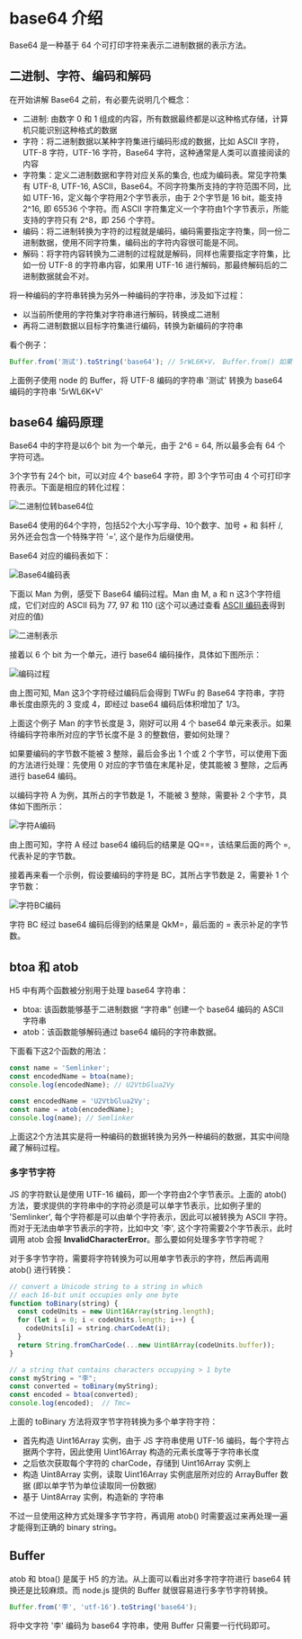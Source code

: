 base64 介绍
==================

Base64 是一种基于 64 个可打印字符来表示二进制数据的表示方法。

## 二进制、字符、编码和解码

在开始讲解 Base64 之前，有必要先说明几个概念：

+ 二进制: 由数字 0 和 1 组成的内容，所有数据最终都是以这种格式存储，计算机只能识别这种格式的数据
+ 字符：将二进制数据以某种字符集进行编码形成的数据，比如 ASCII 字符，UTF-8 字符，UTF-16 字符，Base64 字符，这种通常是人类可以直接阅读的内容
+ 字符集：定义二进制数据和字符对应关系的集合, 也成为编码表。常见字符集有 UTF-8, UTF-16, ASCII，Base64。不同字符集所支持的字符范围不同，比如 UTF-16，定义每个字符用2个字节表示，由于 2个字节是 16 bit，能支持 2^16, 即 65536 个字符。而 ASCII 字符集定义一个字符由1个字节表示，所能支持的字符只有 2^8，即 256 个字符。
+ 编码：将二进制转换为字符的过程就是编码，编码需要指定字符集，同一份二进制数据，使用不同字符集，编码出的字符内容很可能是不同。
+ 解码：将字符内容转换为二进制的过程就是解码，同样也需要指定字符集，比如一份 UTF-8 的字符串内容，如果用 UTF-16 进行解码，那最终解码后的二进制数据就会不对。

将一种编码的字符串转换为另外一种编码的字符串，涉及如下过程：
+ 以当前所使用的字符集对字符串进行解码，转换成二进制
+ 再将二进制数据以目标字符集进行编码，转换为新编码的字符串

看个例子：

```js
Buffer.from('测试').toString('base64'); // 5rWL6K+V， Buffer.from() 如果没有指定字符集，默认是使用 utf-8
```

上面例子使用 node 的 Buffer，将 UTF-8 编码的字符串 '测试' 转换为 base64 编码的字符串 '5rWL6K+V'

## base64 编码原理

Base64 中的字符是以6个 bit 为一个单元，由于 2^6 = 64, 所以最多会有 64 个字符可选。

3个字节有 24个 bit，可以对应 4个 base64 字符，即 3个字节可由 4 个可打印字符表示。下面是相应的转化过程：

![二进制位转base64位](binaryToBase64.png)

Base64 使用的64个字符，包括52个大小写字母、10个数字、加号 + 和 斜杆 /, 另外还会包含一个特殊字符 '=', 这个是作为后缀使用。

Base64 对应的编码表如下：

![Base64编码表](Base64-codes.png)

下面以 Man 为例，感受下 Base64 编码过程。Man 由 M, a 和 n 这3个字符组成，它们对应的 ASCII 码为 77, 97 和 110 (这个可以通过查看 [ASCII 编码表](https://www.cs.cmu.edu/~pattis/15-1XX/common/handouts/ascii.html)得到对应的值)

![二进制表示](binary-repreatation.png)

接着以 6 个 bit 为一个单元，进行 base64 编码操作，具体如下图所示：

![编码过程](toBase64.png)

由上图可知, Man 这3个字符经过编码后会得到 TWFu 的 Base64 字符串，字符串长度由原先的 3 变成 4，即经过 base64 编码后体积增加了 1/3。

上面这个例子 Man 的字节长度是 3，刚好可以用 4 个 base64 单元来表示。如果待编码字符串所对应的字节长度不是 3 的整数倍，要如何处理？

如果要编码的字节数不能被 3 整除，最后会多出 1 个或 2 个字节，可以使用下面的方法进行处理：先使用 0 对应的字节值在末尾补足，使其能被 3 整除，之后再进行 base64 编码。

以编码字符 A 为例，其所占的字节数是 1，不能被 3 整除，需要补 2 个字节，具体如下图所示：

![字符A编码](base64A.png)

由上图可知，字符 A 经过 base64 编码后的结果是 QQ==，该结果后面的两个 =, 代表补足的字节数。

接着再来看一个示例，假设要编码的字符是 BC，其所占字节数是 2，需要补 1 个字节数：

![字符BC编码](base64BC.png)

字符 BC 经过 base64 编码后得到的结果是 QkM=，最后面的 = 表示补足的字节数。

## btoa 和 atob

H5 中有两个函数被分别用于处理 base64 字符串：

+ btoa: 该函数能够基于二进制数据 “字符串” 创建一个 base64 编码的 ASCII 字符串
+ atob：该函数能够解码通过 base64 编码的字符串数据。

下面看下这2个函数的用法：

```js
const name = 'Semlinker';
const encodedName = btoa(name);
console.log(encodedName); // U2VtbGlua2Vy
```

```js
const encodedName = 'U2VtbGlua2Vy';
const name = atob(encodedName);
console.log(name); // Semlinker
```

上面这2个方法其实是将一种编码的数据转换为另外一种编码的数据，其实中间隐藏了解码过程。

### 多字节字符

JS 的字符默认是使用 UTF-16 编码，即一个字符由2个字节表示。上面的 atob() 方法，要求提供的字符串中的字符必须是可以单字节表示，比如例子里的 'Semlinker', 每个字符都是可以由单个字符表示，因此可以被转换为 ASCII 字符。而对于无法由单字节表示的字符，比如中文 '李', 这个字符需要2个字节表示，此时调用 atob 会报 **InvalidCharacterError**。那么要如何处理多字节字符呢？

对于多字节字符，需要将字符转换为可以用单字节表示的字符，然后再调用 atob() 进行转换：

```js
// convert a Unicode string to a string in which
// each 16-bit unit occupies only one byte
function toBinary(string) {
  const codeUnits = new Uint16Array(string.length);
  for (let i = 0; i < codeUnits.length; i++) {
    codeUnits[i] = string.charCodeAt(i);
  }
  return String.fromCharCode(...new Uint8Array(codeUnits.buffer));
}

// a string that contains characters occupying > 1 byte
const myString = "李";
const converted = toBinary(myString);
const encoded = btoa(converted);
console.log(encoded);  // Tmc=
```

上面的 toBinary 方法将双字节字符转换为多个单字符字符：
+ 首先构造 Uint16Array 实例，由于 JS 字符串使用 UTF-16 编码，每个字符占据两个字符，因此使用 Uint16Array 构造的元素长度等于字符串长度
+ 之后依次获取每个字符的 charCode，存储到 Uint16Array 实例上
+ 构造 Uint8Array 实例，读取 Uint16Array 实例底层所对应的 ArrayBuffer 数据 (即以单字节为单位读取同一份数据)
+ 基于 Uint8Array 实例，构造新的 字符串

不过一旦使用这种方式处理多字节字符，再调用 atob() 时需要返过来再处理一遍才能得到正确的 binary string。

## Buffer

atob 和 btoa() 是属于 H5 的方法。从上面可以看出对多字符字符进行 base64 转换还是比较麻烦。而 node.js 提供的 Buffer 就很容易进行多字节字符转换。

```js
Buffer.from('李', 'utf-16').toString('base64');
```

将中文字符 '李' 编码为 base64 字符串，使用 Buffer 只需要一行代码即可。










